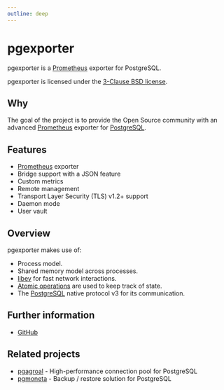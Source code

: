 ```yaml
---
outline: deep
---
```


# pgexporter

pgexporter is a [Prometheus](https://prometheus.io/) exporter for PostgreSQL.

pgexporter is licensed under the [3-Clause BSD license](https://opensource.org/licenses/BSD-3-Clause).

## Why

The goal of the project is to provide the Open Source community with an advanced [Prometheus](https://prometheus.io/) exporter for [PostgreSQL](https://www.postgresql.org/).

## Features

- [Prometheus](https://prometheus.io/) exporter
- Bridge support with a JSON feature
- Custom metrics
- Remote management
- Transport Layer Security (TLS) v1.2+ support
- Daemon mode
- User vault

## Overview

pgexporter makes use of:

- Process model.
- Shared memory model across processes.
- [libev](http://software.schmorp.de/pkg/libev.html) for fast network interactions.
- [Atomic operations](https://en.cppreference.com/w/c/atomic) are used to keep track of state.
- The [PostgreSQL](https://www.postgresql.org/) native protocol v3 for its communication.

## Further information

- [GitHub](https://github.com/pgexporter/pgexporter)

## Related projects
- [pgagroal](https://agroal.github.io/pgagroal/) - High-performance connection pool for PostgreSQL
- [pgmoneta](https://pgmoneta.github.io/) - Backup / restore solution for PostgreSQL
